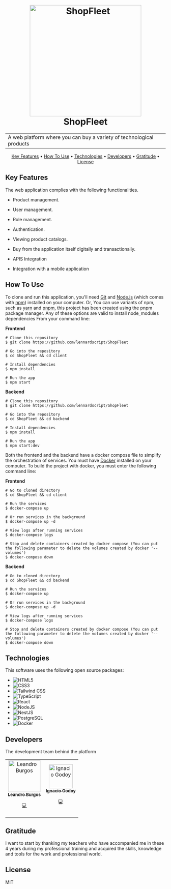 
<h1 align="center">
  <br>
  <img src="https://i.imgur.com/B07LTHw.png" alt="ShopFleet" width="350" />
  <br>
  ShopFleet
  <br>
</h1>

<table align="center">
  <tr>
    <td>A web platform where you can buy a variety of technological products</td>
  </tr>
</table>

<p align="center">
  <a href="#key-features">Key Features</a> •
  <a href="#how-to-use">How To Use</a> •
  <a href="#technologies">Technologies</a> •
  <a href="#developers">Developers</a> •
  <a href="#gratitude">Gratitude</a> •
  <a href="#license">License</a>
</p>

## Key Features

The web application complies with the following functionalities.

- Product management.

- User management.

- Role management.

- Authentication.

- Viewing product catalogs.

- Buy from the application itself digitally and transactionally.
  
- APIS Integration

- Integration with a mobile application

## How To Use

To clone and run this application, you'll need [Git](https://git-scm.com) and [Node.js](https://nodejs.org/en/download/) (which comes with [npm](http://npmjs.com)) installed on your computer. 
Or, You can use variants of npm, such as [yarn](https://yarnpkg.com/) and [pnpm](https://pnpm.io/es/), this project has been created using the pnpm package manager. Any of these options are valid to install node_modules dependencies From your command line:

**Frontend**
```
# Clone this repository
$ git clone https://github.com/lennardscript/ShopFleet

# Go into the repository
$ cd ShopFleet && cd client

# Install dependencies
$ npm install

# Run the app
$ npm start
```

**Backend**
```
# Clone this repository
$ git clone https://github.com/lennardscript/ShopFleet

# Go into the repository
$ cd ShopFleet && cd backend

# Install dependencies
$ npm install

# Run the app
$ npm start:dev
```

Both the frontend and the backend have a docker compose file to simplify the orchestration of services. You must have [Docker](https://www.docker.com/) installed on your computer. To build the project with docker, you must enter the following command line:

**Frontend**
```
# Go to cloned directory
$ cd ShopFleet && cd client

# Run the services
$ docker-compose up

# Or run services in the background
$ docker-compose up -d

# View logs after running services
$ docker-compose logs

# Stop and delete containers created by docker compose (You can put the following parameter to delete the volumes created by docker '--volumes')
$ docker-compose down
```

**Backend**
```
# Go to cloned directory
$ cd ShopFleet && cd backend

# Run the services
$ docker-compose up

# Or run services in the background
$ docker-compose up -d

# View logs after running services
$ docker-compose logs

# Stop and delete containers created by docker compose (You can put the following parameter to delete the volumes created by docker '--volumes')
$ docker-compose down
```

## Technologies

This software uses the following open source packages:

- ![HTML5](https://img.shields.io/badge/HTML5-E34F26.svg?style=for-the-badge&logo=HTML5&logoColor=white)
- ![CSS3](https://img.shields.io/badge/CSS3-1572B6.svg?style=for-the-badge&logo=CSS3&logoColor=white)
- ![Tailwind CSS](https://img.shields.io/badge/Tailwind%20CSS-06B6D4.svg?style=for-the-badge&logo=Tailwind-CSS&logoColor=white)
- ![TypeScript](https://img.shields.io/badge/TypeScript-3178C6.svg?style=for-the-badge&logo=TypeScript&logoColor=white)
- ![React](https://img.shields.io/badge/React-61DAFB.svg?style=for-the-badge&logo=React&logoColor=black)
- ![NodeJS](https://img.shields.io/badge/Node.js-339933.svg?style=for-the-badge&logo=nodedotjs&logoColor=white)
- ![NestJS](https://img.shields.io/badge/NestJS-E0234E?logo=nestjs&logoColor=fff&style=for-the-badge)
- ![PostgreSQL](https://img.shields.io/badge/PostgreSQL-4169E1.svg?style=for-the-badge&logo=PostgreSQL&logoColor=white)
- ![Docker](https://img.shields.io/badge/Docker-2496ED.svg?style=for-the-badge&logo=Docker&logoColor=white)
  
## Developers

The development team behind the platform

<table align="center">
  <tr>
    <td align="center"><a href="https://leaburgos.netlify.app/"><img src="https://i.imgur.com/NhfTbTW.jpeg" width="100px;" alt="Leandro Burgos"/><br /><sub><b>Leandro Burgos</b></sub></a><br /><p title="Code">💻</p></td>
    <td align="center"><a href="#"><img src="https://i.imgur.com/3s5t5UC.png" width="75px;" alt="Ignacio Godoy"/><br /><sub><b>Ignacio Godoy</b></sub></a><br /><p title="Code">💻</p></td>
  </tr>
</table>

## Gratitude

I want to start by thanking my teachers who have accompanied me in these 4 years during my professional training and acquired the skills, knowledge and tools for the work and professional world.

## License

MIT

